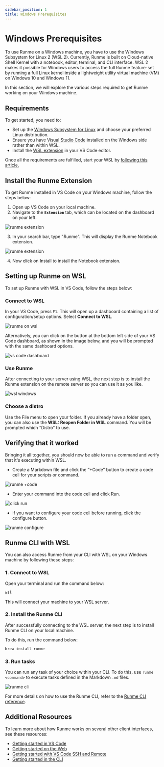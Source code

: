 ```yaml
---
sidebar_position: 1
title: Windows Prerequisites
---
```


# Windows Prerequisites

To use Runme on a Windows machine, you have to use the Windows Subsystem for Linux 2 (WSL 2). Currently, Runme is built on Cloud-native Shell Kernel with a notebook, editor, terminal, and CLI interface. WSL 2 makes it possible for Windows users to access the full Runme feature-set by running a full Linux kernel inside a lightweight utility virtual machine (VM) on Windows 10 and Windows 11.

In this section, we will explore the various steps required to get Runme working on your Windows machine.

## Requirements

To get started, you need to:

- Set up the [Windows Subsystem for Linux](https://learn.microsoft.com/windows/wsl/install) and choose your preferred Linux distribution.
- Ensure you have [Visual Studio Code](https://code.visualstudio.com/) installed on the Windows side rather than within WSL.
- Install the [WSL extension](https://marketplace.visualstudio.com/items?itemName=ms-vscode-remote.remote-wsl) in your VS Code editor.

Once all the requirements are fulfilled, start your WSL by [following this article.](https://learn.microsoft.com/en-us/windows/wsl/install)

## Install the Runme Extension

To get Runme installed in VS Code on your Windows machine, follow the steps below:

1. Open up VS Code on your local machine.
2. Navigate to the **`Extension`** tab, which can be located on the dashboard on your left.

![runme extension](/img/how-runme-works/runme-extension-windows.png)

3. In your search bar, type "Runme". This will display the Runme Notebook extension.

![runme extension](/img/how-runme-works/runme-notebook-extension-windows.png)

4. Now click on Install to install the Notebook extension.

## Setting up Runme on WSL

To set up Runme with WSL in VS Code, follow the steps below:

### Connect to WSL

In your VS Code, press `F1`. This will open up a dashboard containing a list of configuration/setup options. Select **Connect to WSL**.

![runme on wsl](/img/how-runme-works/runme-wsl.png)

Alternatively, you can click on the button at the bottom left side of your VS Code dashboard, as shown in the image below, and you will be prompted with the same dashboard options.

![vs code dashboard](/img/how-runme-works/runme-wsl-vscode-windows.png)

### Use Runme

After connecting to your server using WSL, the next step is to install the Runme extension on the remote server so you can use it as you like.

![wsl windows](/img/how-runme-works/runme-install-wsl-windows.png)

### Choose a distro

Use the File menu to open your folder. If you already have a folder open, you can also use the **WSL: Reopen Folder in WSL** command. You will be prompted which “Distro" to use.

## Verifying that it worked

Bringing it all together, you should now be able to run a command and verify that it's executing within WSL.

- Create a Markdown file and click the “+Code” button to create a code cell for your scripts or command.

![runme +code](/img/how-runme-works/runme-vscode-windows.png)

- Enter your command into the code cell and click Run.

![click run](/img/how-runme-works/runme-execute-windows.png)

- If you want to configure your code cell before running, click the configure button.

![runme configure](/img/how-runme-works/runme-configure-windows.png)

## Runme CLI with WSL

You can also access Runme from your CLI with WSL on your Windows machine by following these steps:

### 1. Connect to WSL

Open your terminal and run the command below:

```bash {"id":"01J583JVRDADD3Y3TG3YRJNV4Y"}
wsl
```

This will connect your machine to your WSL server.

### 2. Install the Runme CLI

After successfully connecting to the WSL server, the next step is to install Runme CLI on your local machine.

To do this, run the command below:

```bash {"id":"01J583JVRDADD3Y3TG3ZGM1EYA"}
brew install runme
```

### 3. Run tasks

You can run any task of your choice within your CLI. To do this, use `runme <command>` to execute tasks defined in the Markdown `.md` files.

![runme cli](/img/how-runme-works/runme-cli-windows.png)

For more details on how to use the Runme CLI, refer to the [Runme CLI reference](/configuration/cli-reference).

## Additional Resources

To learn more about how Runme works on several other client interfaces, see these resources:

- [Getting started in VS Code](/getting-started/vscode)
- [Getting started on the Web](/getting-started/web)
- [Getting started with VS Code SSH and Remote](/getting-started/vscode-ssh)
- [Getting started in the CLI](/getting-started/cli)
